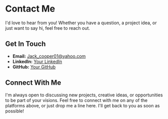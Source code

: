 # Contact Me

I'd love to hear from you! Whether you have a question, a project idea, or just want to say hi, feel free to reach out.

## Get In Touch

- **Email:** [Jack_cooper01@yahoo.com](mailto:Jack_cooper01@yahoo.com)
- **LinkedIn:** [Your LinkedIn](https://www.linkedin.com/in/jackcoop)
- **GitHub:** [Your GitHub](https://github.com/Jack-A-Cooper)

## Connect With Me

I'm always open to discussing new projects, creative ideas, or opportunities to be part of your visions. Feel free to connect with me on any of the platforms above, or just drop me a line here. I'll get back to you as soon as possible!
